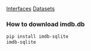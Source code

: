 [Interfaces](https://www.imdb.com/interfaces/)
[Datasets](https://datasets.imdbws.com/)  

### How to download imdb.db
```bash
pip install imdb-sqlite
imdb-sqlite
```